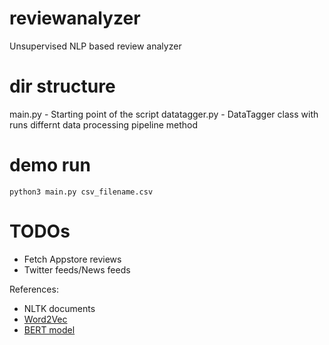 # reviewanalyzer
Unsupervised NLP based review analyzer


# dir structure

main.py - Starting point of the script
datatagger.py - DataTagger class with runs differnt data processing pipeline method

# demo run

```
python3 main.py csv_filename.csv
```

# TODOs
- Fetch Appstore reviews 
- Twitter feeds/News feeds

References: 
- NLTK documents
- [Word2Vec](https://en.wikipedia.org/wiki/Word2vec)
- [BERT model](https://en.wikipedia.org/wiki/BERT_(language_model))
